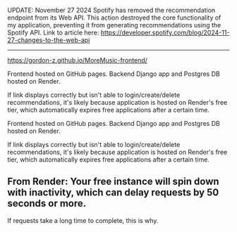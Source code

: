 UPDATE: November 27 2024
Spotify has removed the recommendation endpoint from its Web API. This action destroyed the core functionality of my application, preventing it from generating recommendations using the Spotify API. Link to article here: https://developer.spotify.com/blog/2024-11-27-changes-to-the-web-api

--------------------------------------------------------------------------------------------------------
https://gordon-z.github.io/MoreMusic-frontend/

Frontend hosted on GitHub pages. Backend Django app and Postgres DB hosted on Render.

If link displays correctly but isn't able to login/create/delete recommendations, it's likely because application is hosted on Render's free tier, which automatically expires free applications after a certain time.

Frontend hosted on GitHub pages. Backend Django app and Postgres DB hosted on Render. 

If link displays correctly but isn't able to login/create/delete recommendations, it's likely because application is hosted on Render's free tier, which automatically expires free applications after a certain time.

## From Render: Your free instance will spin down with inactivity, which can delay requests by 50 seconds or more.

If requests take a long time to complete, this is why.
